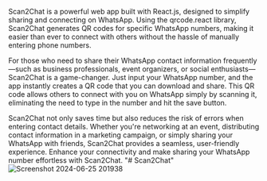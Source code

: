 Scan2Chat is a powerful web app built with React.js, designed to simplify sharing and connecting on WhatsApp. Using the qrcode.react library, Scan2Chat generates QR codes for specific WhatsApp numbers, making it easier than ever to connect with others without the hassle of manually entering phone numbers.

For those who need to share their WhatsApp contact information frequently—such as business professionals, event organizers, or social enthusiasts—Scan2Chat is a game-changer. Just input your WhatsApp number, and the app instantly creates a QR code that you can download and share. This QR code allows others to connect with you on WhatsApp simply by scanning it, eliminating the need to type in the number and hit the save button.

Scan2Chat not only saves time but also reduces the risk of errors when entering contact details. Whether you're networking at an event, distributing contact information in a marketing campaign, or simply sharing your WhatsApp with friends, Scan2Chat provides a seamless, user-friendly experience. Enhance your connectivity and make sharing your WhatsApp number effortless with Scan2Chat.
"# Scan2Chat" 
![Screenshot 2024-06-25 201938](https://github.com/Siraj-Ansari3/Scan2Chat/assets/156190955/bb95ea34-54a5-4a15-8158-2334ca6ac247)
